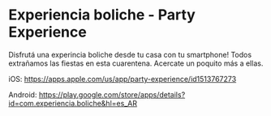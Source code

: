 # Experiencia boliche - Party Experience

Disfrutá una experincia boliche desde tu casa con tu smartphone!
Todos extrañamos las fiestas en esta cuarentena. Acercate un poquito más a ellas.

iOS: https://apps.apple.com/us/app/party-experience/id1513767273

Android: https://play.google.com/store/apps/details?id=com.experiencia.boliche&hl=es_AR
